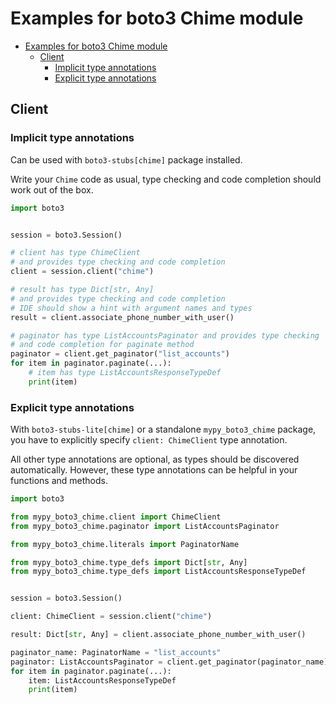 <a id="examples-for-boto3-chime-module"></a>

# Examples for boto3 Chime module

- [Examples for boto3 Chime module](#examples-for-boto3-chime-module)
  - [Client](#client)
    - [Implicit type annotations](#implicit-type-annotations)
    - [Explicit type annotations](#explicit-type-annotations)

<a id="client"></a>

## Client

<a id="implicit-type-annotations"></a>

### Implicit type annotations

Can be used with `boto3-stubs[chime]` package installed.

Write your `Chime` code as usual, type checking and code completion should work
out of the box.

```python
import boto3


session = boto3.Session()

# client has type ChimeClient
# and provides type checking and code completion
client = session.client("chime")

# result has type Dict[str, Any]
# and provides type checking and code completion
# IDE should show a hint with argument names and types
result = client.associate_phone_number_with_user()

# paginator has type ListAccountsPaginator and provides type checking
# and code completion for paginate method
paginator = client.get_paginator("list_accounts")
for item in paginator.paginate(...):
    # item has type ListAccountsResponseTypeDef
    print(item)
```

<a id="explicit-type-annotations"></a>

### Explicit type annotations

With `boto3-stubs-lite[chime]` or a standalone `mypy_boto3_chime` package, you
have to explicitly specify `client: ChimeClient` type annotation.

All other type annotations are optional, as types should be discovered
automatically. However, these type annotations can be helpful in your functions
and methods.

```python
import boto3

from mypy_boto3_chime.client import ChimeClient
from mypy_boto3_chime.paginator import ListAccountsPaginator

from mypy_boto3_chime.literals import PaginatorName

from mypy_boto3_chime.type_defs import Dict[str, Any]
from mypy_boto3_chime.type_defs import ListAccountsResponseTypeDef


session = boto3.Session()

client: ChimeClient = session.client("chime")

result: Dict[str, Any] = client.associate_phone_number_with_user()

paginator_name: PaginatorName = "list_accounts"
paginator: ListAccountsPaginator = client.get_paginator(paginator_name)
for item in paginator.paginate(...):
    item: ListAccountsResponseTypeDef
    print(item)
```
